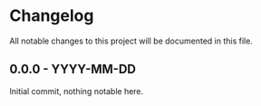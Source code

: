 # Changelog

All notable changes to this project will be documented in this file.

## 0.0.0 - YYYY-MM-DD

Initial commit, nothing notable here.
